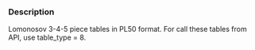 ### Description

Lomonosov 3-4-5 piece tables in PL50 format. For call these tables from API, use table_type = 8.